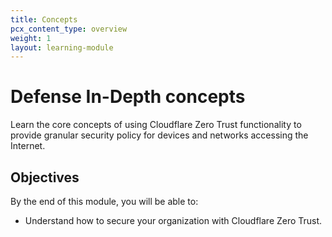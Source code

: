 ```yaml
---
title: Concepts
pcx_content_type: overview
weight: 1
layout: learning-module
---
```


# Defense In-Depth concepts

Learn the core concepts of using Cloudflare Zero Trust functionality to provide granular security policy for devices and networks accessing the Internet.

## Objectives

By the end of this module, you will be able to:

- Understand how to secure your organization with Cloudflare Zero Trust.
